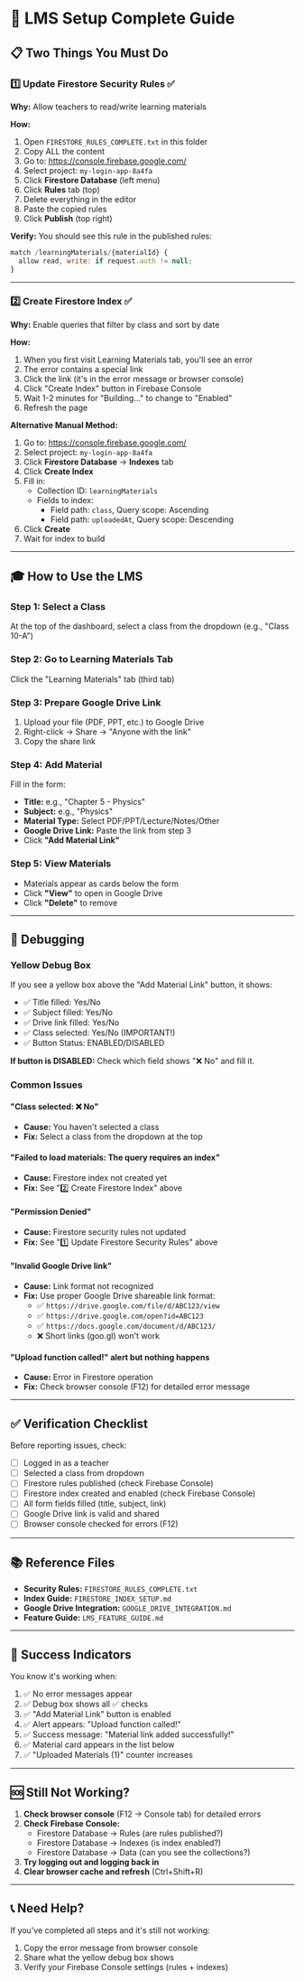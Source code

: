 # 🎯 LMS Setup Complete Guide

## 📋 Two Things You Must Do

### 1️⃣ Update Firestore Security Rules ✅

**Why:** Allow teachers to read/write learning materials

**How:**
1. Open `FIRESTORE_RULES_COMPLETE.txt` in this folder
2. Copy ALL the content
3. Go to: https://console.firebase.google.com/
4. Select project: `my-login-app-8a4fa`
5. Click **Firestore Database** (left menu)
6. Click **Rules** tab (top)
7. Delete everything in the editor
8. Paste the copied rules
9. Click **Publish** (top right)

**Verify:** You should see this rule in the published rules:
```javascript
match /learningMaterials/{materialId} {
  allow read, write: if request.auth != null;
}
```

---

### 2️⃣ Create Firestore Index ✅

**Why:** Enable queries that filter by class and sort by date

**How:**
1. When you first visit Learning Materials tab, you'll see an error
2. The error contains a special link
3. Click the link (it's in the error message or browser console)
4. Click "Create Index" button in Firebase Console
5. Wait 1-2 minutes for "Building..." to change to "Enabled"
6. Refresh the page

**Alternative Manual Method:**
1. Go to: https://console.firebase.google.com/
2. Select project: `my-login-app-8a4fa`
3. Click **Firestore Database** → **Indexes** tab
4. Click **Create Index**
5. Fill in:
   - Collection ID: `learningMaterials`
   - Fields to index:
     * Field path: `class`, Query scope: Ascending
     * Field path: `uploadedAt`, Query scope: Descending
6. Click **Create**
7. Wait for index to build

---

## 🎓 How to Use the LMS

### Step 1: Select a Class
At the top of the dashboard, select a class from the dropdown (e.g., "Class 10-A")

### Step 2: Go to Learning Materials Tab
Click the "Learning Materials" tab (third tab)

### Step 3: Prepare Google Drive Link
1. Upload your file (PDF, PPT, etc.) to Google Drive
2. Right-click → Share → "Anyone with the link"
3. Copy the share link

### Step 4: Add Material
Fill in the form:
- **Title:** e.g., "Chapter 5 - Physics"
- **Subject:** e.g., "Physics"
- **Material Type:** Select PDF/PPT/Lecture/Notes/Other
- **Google Drive Link:** Paste the link from step 3
- Click **"Add Material Link"**

### Step 5: View Materials
- Materials appear as cards below the form
- Click **"View"** to open in Google Drive
- Click **"Delete"** to remove

---

## 🐛 Debugging

### Yellow Debug Box
If you see a yellow box above the "Add Material Link" button, it shows:
- ✅ Title filled: Yes/No
- ✅ Subject filled: Yes/No
- ✅ Drive link filled: Yes/No
- ✅ Class selected: Yes/No (IMPORTANT!)
- ✅ Button Status: ENABLED/DISABLED

**If button is DISABLED:** Check which field shows "❌ No" and fill it.

### Common Issues

#### "Class selected: ❌ No"
- **Cause:** You haven't selected a class
- **Fix:** Select a class from the dropdown at the top

#### "Failed to load materials: The query requires an index"
- **Cause:** Firestore index not created yet
- **Fix:** See "2️⃣ Create Firestore Index" above

#### "Permission Denied"
- **Cause:** Firestore security rules not updated
- **Fix:** See "1️⃣ Update Firestore Security Rules" above

#### "Invalid Google Drive link"
- **Cause:** Link format not recognized
- **Fix:** Use proper Google Drive shareable link format:
  - ✅ `https://drive.google.com/file/d/ABC123/view`
  - ✅ `https://drive.google.com/open?id=ABC123`
  - ✅ `https://docs.google.com/document/d/ABC123/`
  - ❌ Short links (goo.gl) won't work

#### "Upload function called!" alert but nothing happens
- **Cause:** Error in Firestore operation
- **Fix:** Check browser console (F12) for detailed error message

---

## ✅ Verification Checklist

Before reporting issues, check:

- [ ] Logged in as a teacher
- [ ] Selected a class from dropdown
- [ ] Firestore rules published (check Firebase Console)
- [ ] Firestore index created and enabled (check Firebase Console)
- [ ] All form fields filled (title, subject, link)
- [ ] Google Drive link is valid and shared
- [ ] Browser console checked for errors (F12)

---

## 📚 Reference Files

- **Security Rules:** `FIRESTORE_RULES_COMPLETE.txt`
- **Index Guide:** `FIRESTORE_INDEX_SETUP.md`
- **Google Drive Integration:** `GOOGLE_DRIVE_INTEGRATION.md`
- **Feature Guide:** `LMS_FEATURE_GUIDE.md`

---

## 🎉 Success Indicators

You know it's working when:
1. ✅ No error messages appear
2. ✅ Debug box shows all ✅ checks
3. ✅ "Add Material Link" button is enabled
4. ✅ Alert appears: "Upload function called!"
5. ✅ Success message: "Material link added successfully!"
6. ✅ Material card appears in the list below
7. ✅ "Uploaded Materials (1)" counter increases

---

## 🆘 Still Not Working?

1. **Check browser console** (F12 → Console tab) for detailed errors
2. **Check Firebase Console:**
   - Firestore Database → Rules (are rules published?)
   - Firestore Database → Indexes (is index enabled?)
   - Firestore Database → Data (can you see the collections?)
3. **Try logging out and logging back in**
4. **Clear browser cache and refresh** (Ctrl+Shift+R)

---

## 📞 Need Help?

If you've completed all steps and it's still not working:
1. Copy the error message from browser console
2. Share what the yellow debug box shows
3. Verify your Firebase Console settings (rules + indexes)
